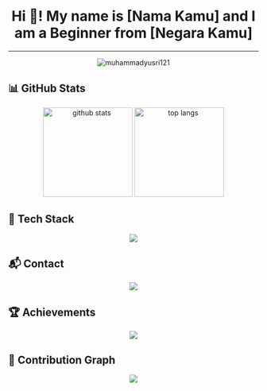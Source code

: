 <h1 align="center">Hi 👋! My name is [Nama Kamu] and I am a Beginner from [Negara Kamu]</h1>

---

<p align="center">
  <img src="https://komarev.com/ghpvc/?username=USERNAMEKAMU&label=Profile%20views&color=0e75b6&style=flat" alt="muhammadyusri121" />
</p>


## 📊 GitHub Stats

<p align="center">
  <img src="https://github-readme-stats.vercel.app/api?username=muhammadyusri121&show_icons=true&theme=radical" alt="github stats" height="180"/>
  <img src="https://github-readme-stats.vercel.app/api/top-langs/?username=muhammadyusri121&layout=compact&theme=radical" alt="top langs" height="180"/>
</p>


## 🚀 Tech Stack
<p align="center">
  <img src="https://skillicons.dev/icons?i=js,ts,c,cpp,nodejs,linux,vscode,git,github" />
</p>


## 📬 Contact
<p align="center">
  <a href="https://t.me/tomyam.op">
    <img src="https://img.shields.io/badge/Telegram-2CA5E0?style=for-the-badge&logo=telegram&logoColor=white"/>
  </a>
</p>


## 🏆 Achievements
<p align="center">
  <img src="https://github-profile-trophy.vercel.app/?username=muhammadyusri121&theme=radical&margin-w=15&margin-h=15&column=7" />
</p>



## 📅 Contribution Graph
<p align="center">
  <img src="https://github-readme-activity-graph.vercel.app/graph?username=muhammadyusri121&theme=react-dark&hide_border=true&area=true" />
</p>

